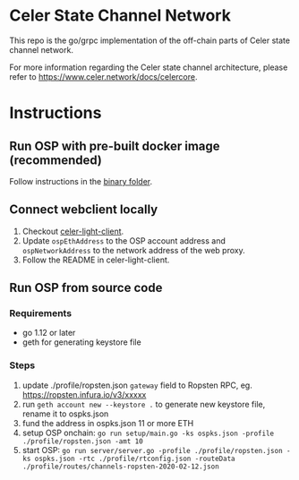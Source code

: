 # Celer State Channel Network

This repo is the go/grpc implementation of the off-chain parts of Celer state channel network.

For more information regarding the Celer state channel architecture, please refer to https://www.celer.network/docs/celercore.

# Instructions

## Run OSP with pre-built docker image (recommended)

Follow instructions in the [binary folder](https://github.com/celer-network/goCeler-oss/tree/master/binary).

## Connect webclient locally

1. Checkout [celer-light-client](https://github.com/celer-network/celer-light-client).
2. Update `ospEthAddress` to the OSP account address and `ospNetworkAddress` to the network address of the web proxy.
3. Follow the README in celer-light-client.

## Run OSP from source code
### Requirements
- go 1.12 or later
- geth for generating keystore file

### Steps
1. update ./profile/ropsten.json `gateway` field to Ropsten RPC, eg. https://ropsten.infura.io/v3/xxxxx
2. run `geth account new --keystore .` to generate new keystore file, rename it to ospks.json
3. fund the address in ospks.json 11 or more ETH
3. setup OSP onchain: `go run setup/main.go -ks ospks.json -profile ./profile/ropsten.json -amt 10`
4. start OSP: `go run server/server.go -profile ./profile/ropsten.json -ks ospks.json -rtc ./profile/rtconfig.json -routeData ./profile/routes/channels-ropsten-2020-02-12.json`
